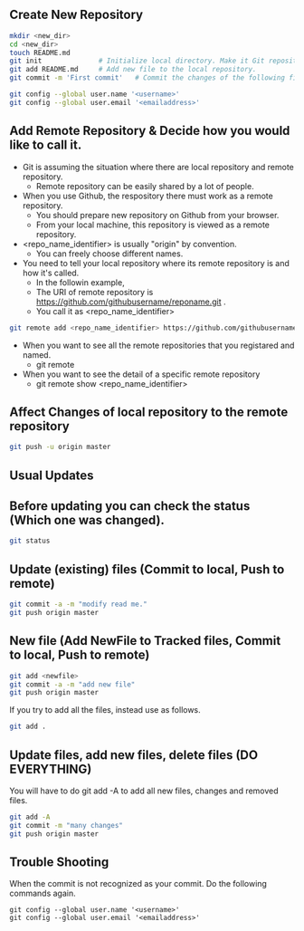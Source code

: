 Create New Repository
---------------------

``` bash
mkdir <new_dir>
cd <new_dir>
touch README.md
git init              # Initialize local directory. Make it Git repository.
git add README.md     # Add new file to the local repository.
git commit -m 'First commit'   # Commit the changes of the following files. (In this case only README.md)

git config --global user.name '<username>'
git config --global user.email '<emailaddress>'
```


Add Remote Repository & Decide how you would like to call it.
---------------------
* Git is assuming the situation where there are local repository and remote repository.
    + Remote repository can be easily shared by a lot of people.
* When you use Github, the respository there must work as a remote repository.
    + You should prepare new repository on Github from your browser.
    + From your local machine, this repository is viewed as a remote repository.
* <repo_name_identifier> is usually "origin" by convention.
    + You can freely choose different names.
* You need to tell your local repository where its remote repository is and how it's called.
    + In the followin example, 
    + The URI of remote repository is https://github.com/githubusername/reponame.git .
    + You call it as <repo_name_identifier>

``` bash
git remote add <repo_name_identifier> https://github.com/githubusername/reponame.git
```

* When you want to see all the remote repositories that you registared and named.
    + git remote
* When you want to see the detail of a specific remote repository
    + git remote show <repo_name_identifier>


Affect Changes of local repository to the remote repository
---------------------------------------



```bash
git push -u origin master
```


Usual Updates
-------------
## Before updating you can check the status (Which one was changed).
``` bash
git status
```

## Update (existing) files (Commit to local, Push to remote)
``` bash
git commit -a -m "modify read me."
git push origin master
```

## New file (Add NewFile to Tracked files, Commit to local, Push to remote)
``` bash
git add <newfile>
git commit -a -m "add new file"
git push origin master
```

If you try to add all the files, instead use as follows.
``` bash
git add .
```

## Update files, add new files, delete files (DO EVERYTHING)
You will have to do git add -A to add all new files, changes and removed files. 
``` bash
git add -A
git commit -m "many changes"
git push origin master
```



Trouble Shooting
----------------

When the commit is not recognized as your commit. Do the following commands again.
```
git config --global user.name '<username>'
git config --global user.email '<emailaddress>'
```

